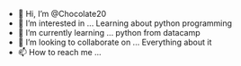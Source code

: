 - 👋 Hi, I’m @Chocolate20
- 👀 I’m interested in ... Learning about python programming
- 🌱 I’m currently learning ... python from datacamp
- 💞️ I’m looking to collaborate on ... Everything about it
- 📫 How to reach me ...

<!---
Chocolate20/Chocolate20 is a ✨ special ✨ repository because its `README.md` (this file) appears on your GitHub profile.
You can click the Preview link to take a look at your changes.
--->

